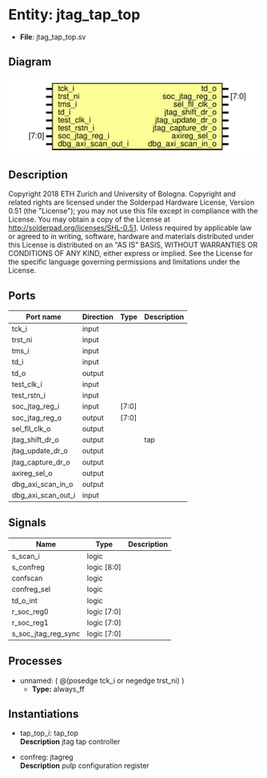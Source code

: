 # Entity: jtag_tap_top

- **File**: jtag_tap_top.sv
## Diagram

![Diagram](jtag_tap_top.svg "Diagram")
## Description

 Copyright 2018 ETH Zurich and University of Bologna.
 Copyright and related rights are licensed under the Solderpad Hardware
 License, Version 0.51 (the "License"); you may not use this file except in
 compliance with the License.  You may obtain a copy of the License at
 http://solderpad.org/licenses/SHL-0.51. Unless required by applicable law
 or agreed to in writing, software, hardware and materials distributed under
 this License is distributed on an "AS IS" BASIS, WITHOUT WARRANTIES OR
 CONDITIONS OF ANY KIND, either express or implied. See the License for the
 specific language governing permissions and limitations under the License.

## Ports

| Port name          | Direction | Type  | Description |
| ------------------ | --------- | ----- | ----------- |
| tck_i              | input     |       |             |
| trst_ni            | input     |       |             |
| tms_i              | input     |       |             |
| td_i               | input     |       |             |
| td_o               | output    |       |             |
| test_clk_i         | input     |       |             |
| test_rstn_i        | input     |       |             |
| soc_jtag_reg_i     | input     | [7:0] |             |
| soc_jtag_reg_o     | output    | [7:0] |             |
| sel_fll_clk_o      | output    |       |             |
| jtag_shift_dr_o    | output    |       |  tap        |
| jtag_update_dr_o   | output    |       |             |
| jtag_capture_dr_o  | output    |       |             |
| axireg_sel_o       | output    |       |             |
| dbg_axi_scan_in_o  | output    |       |             |
| dbg_axi_scan_out_i | input     |       |             |
## Signals

| Name                | Type        | Description |
| ------------------- | ----------- | ----------- |
| s_scan_i            | logic       |             |
| s_confreg           | logic [8:0] |             |
| confscan            | logic       |             |
| confreg_sel         | logic       |             |
| td_o_int            | logic       |             |
| r_soc_reg0          | logic [7:0] |             |
| r_soc_reg1          | logic [7:0] |             |
| s_soc_jtag_reg_sync | logic [7:0] |             |
## Processes
- unnamed: ( @(posedge tck_i or negedge trst_ni) )
  - **Type:** always_ff
## Instantiations

- tap_top_i: tap_top
</br>**Description**
 jtag tap controller

- confreg: jtagreg
</br>**Description**
 pulp configuration register

